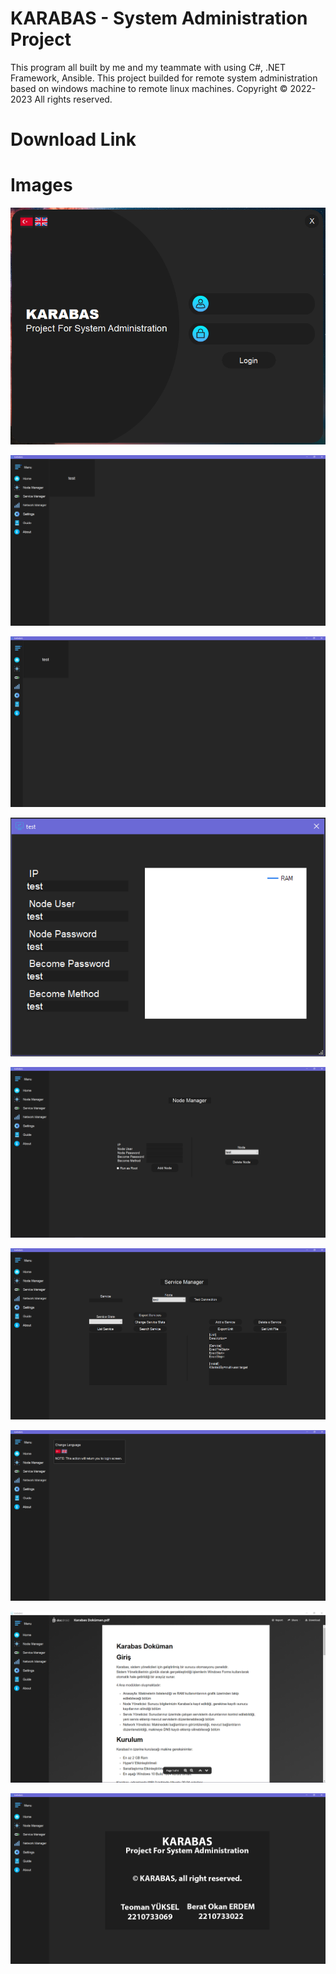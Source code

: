 # KARABAS - System Administration Project
This program all built by me and my teammate with using C#, .NET Framework, Ansible. This project builded for remote system administration based on windows machine to remote linux machines. 
Copyright © 2022-2023 All rights reserved.

# Download Link


# Images
![Screenshot1](https://github.com/roaccat/karabas-system-administration-project/blob/main/github-images/Screenshot_1.png?raw=true)

![Screenshot2](https://github.com/roaccat/karabas-system-administration-project/blob/main/github-images/Screenshot_2.png?raw=true)

![Screenshot21](https://github.com/roaccat/karabas-system-administration-project/blob/main/github-images/Screenshot_2.1.png?raw=true)

![Screenshot3](https://github.com/roaccat/karabas-system-administration-project/blob/main/github-images/Screenshot_3.png?raw=true)

![Screenshot4](https://github.com/roaccat/karabas-system-administration-project/blob/main/github-images/Screenshot_4.png?raw=true)

![Screenshot5](https://github.com/roaccat/karabas-system-administration-project/blob/main/github-images/Screenshot_5.png?raw=true)

![Screenshot6](https://github.com/roaccat/karabas-system-administration-project/blob/main/github-images/Screenshot_6.png?raw=true)

![Screenshot7](https://github.com/roaccat/karabas-system-administration-project/blob/main/github-images/Screenshot_7.png?raw=true)

![Screenshot8](https://github.com/roaccat/karabas-system-administration-project/blob/main/github-images/Screenshot_8.png?raw=true)
